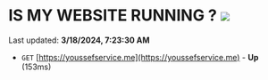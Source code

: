 # IS MY WEBSITE RUNNING ? [![](https://img.shields.io/static/v1?label=Sponsor&message=%E2%9D%A4&logo=GitHub&color=%23fe8e86)](https://github.com/sponsors/<username>)

Last updated: **3/18/2024, 7:23:30 AM**

- `GET` [https://youssefservice.me](https://youssefservice.me) - **Up** (153ms)
